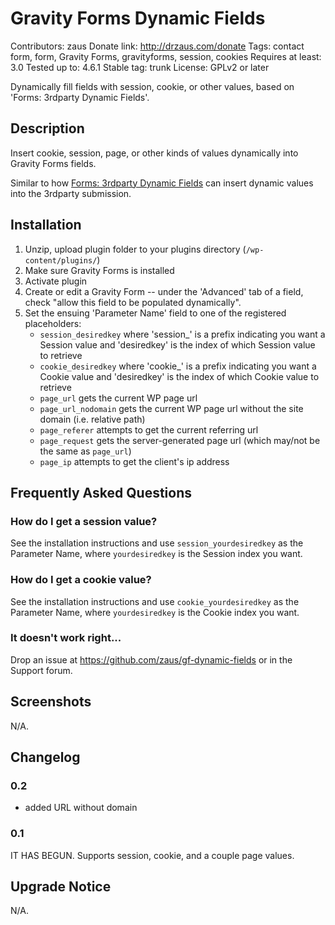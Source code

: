 # Gravity Forms Dynamic Fields #
Contributors: zaus
Donate link: http://drzaus.com/donate
Tags: contact form, form, Gravity Forms, gravityforms, session, cookies
Requires at least: 3.0
Tested up to: 4.6.1
Stable tag: trunk
License: GPLv2 or later

Dynamically fill fields with session, cookie, or other values, based on 'Forms: 3rdparty Dynamic Fields'.

## Description ##

Insert cookie, session, page, or other kinds of values dynamically into Gravity Forms fields.

Similar to how [Forms: 3rdparty Dynamic Fields](https://wordpress.org/plugins/forms-3rdparty-dynamic-fields/) can insert dynamic values into the 3rdparty submission.

## Installation ##

1. Unzip, upload plugin folder to your plugins directory (`/wp-content/plugins/`)
2. Make sure Gravity Forms is installed
3. Activate plugin
4. Create or edit a Gravity Form -- under the 'Advanced' tab of a field, check "allow this field to be populated dynamically".
5. Set the ensuing 'Parameter Name' field to one of the registered placeholders:
	* `session_desiredkey` where 'session_' is a prefix indicating you want a Session value and 'desiredkey' is the index of which Session value to retrieve
	* `cookie_desiredkey` where 'cookie_' is a prefix indicating you want a Cookie value and 'desiredkey' is the index of which Cookie value to retrieve
	* `page_url` gets the current WP page url
	* `page_url_nodomain` gets the current WP page url without the site domain (i.e. relative path)
	* `page_referer` attempts to get the current referring url
	* `page_request` gets the server-generated page url (which may/not be the same as `page_url`)
	* `page_ip` attempts to get the client's ip address


## Frequently Asked Questions ##

### How do I get a session value? ###

See the installation instructions and use `session_yourdesiredkey` as the Parameter Name, where `yourdesiredkey` is the Session index you want.

### How do I get a cookie value? ###

See the installation instructions and use `cookie_yourdesiredkey` as the Parameter Name, where `yourdesiredkey` is the Cookie index you want.

### It doesn't work right... ###

Drop an issue at https://github.com/zaus/gf-dynamic-fields or in the Support forum.

## Screenshots ##

N/A.

## Changelog ##

### 0.2 ###

- added URL without domain

### 0.1 ###

IT HAS BEGUN.  Supports session, cookie, and a couple page values.

## Upgrade Notice ##

N/A.
